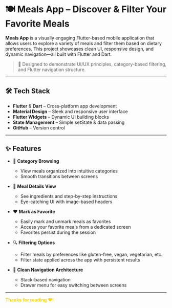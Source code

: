 # 🍽️ Meals App – Discover & Filter Your Favorite Meals

**Meals App** is a visually engaging Flutter-based mobile application that allows users to explore a variety of meals and filter them based on dietary preferences. This project showcases clean UI, responsive design, and dynamic navigation—all built with Flutter and Dart.

> 🧪 Designed to demonstrate UI/UX principles, category-based filtering, and Flutter navigation structure.

---

## 🛠️ Tech Stack

- **Flutter** & **Dart** – Cross-platform app development  
- **Material Design** – Sleek and responsive user interface  
- **Flutter Widgets** – Dynamic UI building blocks  
- **State Management** – Simple setState & data passing  
- **GitHub** – Version control

---

## ✨ Features

- 📂 **Category Browsing**  
  - View meals organized into intuitive categories  
  - Smooth transitions between screens

- 🍲 **Meal Details View**  
  - See ingredients and step-by-step instructions  
  - Eye-catching UI with image-based headers
  
- ❤️ **Mark as Favorite**  
  - Easily mark and unmark meals as favorites  
  - Access your favorite meals from a dedicated screen  
  - Favorites persist during the session

- 🔍 **Filtering Options**  
  - Filter meals by preferences like gluten-free, vegan, vegetarian, etc.  
  - Filter state applied across the app with persistent results

- 🚀 **Clean Navigation Architecture**  
  - Stack-based navigation  
  - Drawer menu for easy switching between screens

---

<p>
  <b><span style="color:gold;">Thanks for reading ❤️!</span></b>
</p>
